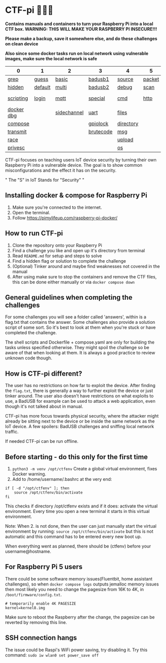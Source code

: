 # CTF-pi 🥪🏴‍☠️

**Contains manuals and containers to turn your Raspberry Pi into a local CTF box. WARNING: THIS WILL MAKE YOUR RASPBERRY PI INSECURE!!!**

**Please make a backup, save it somewhere else, and do these challenges on clean device**

**Also since some docker tasks run on local network using vulnerable images, make sure the local network is safe**

| 0                                                                                          | 1                                                                                           | 2                                                                                                  | 3                                                                                              | 4                                                                                                  | 5                                                                                            | 6                                                                                                | 7                                                                                       |
|--------------------------------------------------------------------------------------------|---------------------------------------------------------------------------------------------|----------------------------------------------------------------------------------------------------|------------------------------------------------------------------------------------------------|----------------------------------------------------------------------------------------------------|----------------------------------------------------------------------------------------------|--------------------------------------------------------------------------------------------------|-----------------------------------------------------------------------------------------|
| [grep](https://github.com/kennolot/CTF-pi/tree/main/0.learn_linux/ctfpi0_0_grep)           | [guess](https://github.com/kennolot/CTF-pi/tree/main/1.weak_credentials/ctfpi1_0_guess)     | [basic](https://github.com/kennolot/CTF-pi/tree/main/2.weak_encryption/ctfpi2_0_basic)             | [badusb1](https://github.com/kennolot/CTF-pi/tree/main/3.physical_access/ctfpi3_0_badusb1)     | [source](https://github.com/kennolot/CTF-pi/tree/main/4.vulnerable_web_apps/ctfpi4_0_source)       | [packet](https://github.com/kennolot/CTF-pi/tree/main/5.networking_problems/ctfpi5_0_packet) | [grafana1](https://github.com/kennolot/CTF-pi/tree/main/6.outdated_software/ctfpi6_0_grafana1)   | [HA](https://github.com/kennolot/CTF-pi/tree/main/7.insecure_api/ctfpi7_0_HA)           |
| [hidden](https://github.com/kennolot/CTF-pi/tree/main/0.learn_linux/ctfpi0_1_hidden)       | [default](https://github.com/kennolot/CTF-pi/tree/main/1.weak_credentials/ctfpi1_1_default) | [multi](https://github.com/kennolot/CTF-pi/tree/main/2.weak_encryption/ctfpi2_1_multi)             | [badusb2](https://github.com/kennolot/CTF-pi/tree/main/3.physical_access/ctfpi3_1_badusb2)     | [debug](https://github.com/kennolot/CTF-pi/tree/main/4.vulnerable_web_apps/ctfpi4_1_debug)         | [scan](https://github.com/kennolot/CTF-pi/tree/main/5.networking_problems/ctfpi5_1_scan)     | [grafana2](https://github.com/kennolot/CTF-pi/tree/main/6.outdated_software/ctfpi6_1_grafana2)   | [rest](https://github.com/kennolot/CTF-pi/tree/main/7.insecure_api/ctfpi7_1_rest)       |
| [scripting](https://github.com/kennolot/CTF-pi/tree/main/0.learn_linux/ctfpi0_2_scripting) | [login](https://github.com/kennolot/CTF-pi/tree/main/1.weak_credentials/ctfpi1_2_login)     | [mqtt](https://github.com/kennolot/CTF-pi/tree/main/2.weak_encryption/ctfpi2_2_mqtt)               | [special](https://github.com/kennolot/CTF-pi/tree/main/3.physical_access/ctfpi3_2_special)     | [cmd](https://github.com/kennolot/CTF-pi/tree/main/4.vulnerable_web_apps/ctfpi4_2_cmd)             | [http](https://github.com/kennolot/CTF-pi/tree/main/5.networking_problems/ctfpi5_2_http)     | [fluentbit](https://github.com/kennolot/CTF-pi/tree/main/6.outdated_software/ctfpi6_2_fluentbit) | [shop-extra](https://github.com/kennolot/CTF-pi/tree/main/7.insecure_api/ctfpi7_2_shop) |
| [docker dbg](https://github.com/kennolot/CTF-pi/tree/main/0.learn_linux/ctfpi0_3_dckrdbg)  |                                                                                             | [sidechannel](https://github.com/kennolot/CTF-pi/tree/main/2.weak_encryption/ctfpi2_3_sidechannel) | [uart](https://github.com/kennolot/CTF-pi/tree/main/3.physical_access/ctfpi3_3_uart)           | [files](https://github.com/kennolot/CTF-pi/tree/main/4.vulnerable_web_apps/ctfpi4_3_files)         |                                                                                              |                                                                                                  |                                                                                         |
| [compose](https://github.com/kennolot/CTF-pi/tree/main/0.learn_linux/ctfpi0_4_compose)     |                                                                                             |                                                                                                    | [gpiolock](https://github.com/kennolot/CTF-pi/tree/main/3.physical_access/ctfpi3_4_gpiolock)   | [directory](https://github.com/kennolot/CTF-pi/tree/main/4.vulnerable_web_apps/ctfpi4_4_directory) |                                                                                              |                                                                                                  |                                                                                         |
| [transmit](https://github.com/kennolot/CTF-pi/tree/main/0.learn_linux/ctfpi0_5_transmit)   |                                                                                             |                                                                                                    | [brutecode](https://github.com/kennolot/CTF-pi/tree/main/3.physical_access/ctfpi3_5_brutecode) | [msg](https://github.com/kennolot/CTF-pi/tree/main/4.vulnerable_web_apps/ctfpi4_5_msg)             |                                                                                              |                                                                                                  |                                                                                         |
| [race](https://github.com/kennolot/CTF-pi/tree/main/0.learn_linux/ctfpi0_6_race)           |                                                                                             |                                                                                                    |                                                                                                | [upload](https://github.com/kennolot/CTF-pi/tree/main/4.vulnerable_web_apps/ctfpi4_6_upload)       |                                                                                              |                                                                                                  |                                                                                         |
| [privesc](https://github.com/kennolot/CTF-pi/tree/main/0.learn_linux/ctfpi0_7_privesc)     |                                                                                             |                                                                                                    |                                                                                                | [os](https://github.com/kennolot/CTF-pi/tree/main/4.vulnerable_web_apps/ctfpi4_7_os)               |                                                                                              |                                                                                                  |                                                                                         |

CTF-pi focuses on teaching users IoT device security by turning their own Raspberry Pi into a vulnerable device.
The goal is to show common misconfigurations and the effect it has on the security.

" The "S" in IoT Stands for "Security" "

## Installing docker & compose for Raspberry Pi

1. Make sure you're connected to the internet.
2. Open the terminal.
3. Follow https://pimylifeup.com/raspberry-pi-docker/

## How to run CTF-pi

1. Clone the repository onto your Raspberry Pi
2. Find a challenge you like and open up it's directory from terminal
3. Read `README.md` for setup and steps to solve
4. Find a hidden flag or solution to complete the challenge
5. (Optional) Tinker around and maybe find weaknesses not covered in the manual
6. After using make sure to stop the containers and remove the CTF files, this can be done either manually or via `docker compose down`

## General guidelines when completing the challenges

For some challenges you will see a folder called 'answers', within is a flag.txt that contains the answer. Some challenges also provide a solution script of some sort. So it's best to look at them when you're stuck or have completed the challenge.

The shell scripts and Dockerfile + compose.yaml are only for building the tasks unless specified otherwise. They might spoil the challenge so be aware of that when looking at them. It is always a good practice to review unknown code though.

## How is CTF-pi different?

The user has no restrictions on how far to exploit the device. After finding the `flag.txt`, there is generally a way to further exploit the device or just tinker around. The user also doesn't have restrictions on what exploits to use, a BadUSB for example can be used to attack a web application, even though it's not talked about in manual.

CTF-pi has more focus towards physical security, where the attacker might already be sitting next to the device or be inside the same network as the IoT device. A few spoilers: BadUSB challenges and sniffing local network traffic.

If needed CTF-pi can be run offline.

## Before starting - do this only for the first time
1. `python3 -m venv /opt/ctfenv` Create a global virtual environment, fixes Docker warning.
2. Add to /home/username/.bashrc at the very end: 
```
if [ -d "/opt/ctfenv" ]; then
    source /opt/ctfenv/bin/activate
fi
```
This checks if directory /opt/ctfenv exists and if it does: activate the virtual environment.
Every time you open a new terminal it starts in this virtual environment.

Note:  When 2. is not done, then the user can just manually start the virtual environment by running:
`source /opt/ctfenv/bin/activate` but this is not automatic and this command has to be entered every new boot up.

When everything went as planned, there should be (ctfenv) before your username@hostname.

## For Raspberry Pi 5 users

There could be some software memory issues(Fluentbit, home assistant challenges), so when `docker compose logs` outputs jemalloc memory issues then most likely you need to change the pagesize from 16K to 4K, in `/boot/firmware/config.txt`.
```
# temporarily enable 4K PAGESIZE
kernel=kernel8.img
```
Make sure to reboot the Raspberry after the change, the pagesize can be reverted by removing this line.

## SSH connection hangs
The issue could be Raspi's WiFi power saving, try disabling it.
Try this command: `sudo iw wlan0 set power_save off`
